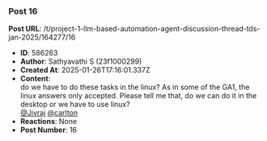 ### Post 16
**Post URL**: /t/project-1-llm-based-automation-agent-discussion-thread-tds-jan-2025/164277/16
- **ID**: 586263
- **Author**: Sathyavathi S  (23f1000299)
- **Created At**: 2025-01-26T17:16:01.337Z
- **Content**:  
  do we have to do these tasks in the linux? As in some of the GA1, the linux answers only accepted. Please tell me that, do we can do it in the desktop or we have to use linux?<br>
<a class="mention" href="/u/jivraj">@Jivraj</a> <a class="mention" href="/u/carlton">@carlton</a>
- **Reactions**: None
- **Post Number**: 16

